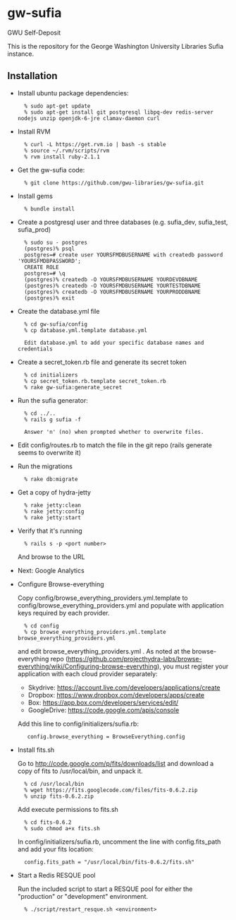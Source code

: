 gw-sufia
========

GWU Self-Deposit

This is the repository for the George Washington University Libraries Sufia instance.


Installation
------------

* Install ubuntu package dependencies:
        
        % sudo apt-get update
        % sudo apt-get install git postgresql libpq-dev redis-server nodejs unzip openjdk-6-jre clamav-daemon curl

* Install RVM

        % curl -L https://get.rvm.io | bash -s stable
        % source ~/.rvm/scripts/rvm
        % rvm install ruby-2.1.1
        
       
* Get the gw-sufia code:

        % git clone https://github.com/gwu-libraries/gw-sufia.git
        
* Install gems

        % bundle install
        
* Create a postgresql user and three databases (e.g. sufia_dev, sufia_test, sufia_prod)

        % sudo su - postgres
        (postgres)% psql
        postgres=# create user YOURSFMDBUSERNAME with createdb password 'YOURSFMDBPASSWORD';
        CREATE ROLE
        postgres=# \q
        (postgres)% createdb -O YOURSFMDBUSERNAME YOURDEVDBNAME
        (postgres)% createdb -O YOURSFMDBUSERNAME YOURTESTDBNAME
        (postgres)% createdb -O YOURSFMDBUSERNAME YOURPRODDBNAME
        (postgres)% exit

* Create the database.yml file

        % cd gw-sufia/config
        % cp database.yml.template database.yml
        
        Edit database.yml to add your specific database names and credentials

* Create a secret_token.rb file and generate its secret token

        % cd initializers
        % cp secret_token.rb.template secret_token.rb
        % rake gw-sufia:generate_secret
        
* Run the sufia generator:

        % cd ../..
        % rails g sufia -f
        
        Answer 'n' (no) when prompted whether to overwrite files.
        
* Edit config/routes.rb to match the file in the git repo (rails generate seems to overwrite it)
        
* Run the migrations

        % rake db:migrate

* Get a copy of hydra-jetty

        % rake jetty:clean
        % rake jetty:config
        % rake jetty:start
        
* Verify that it's running

        % rails s -p <port number>

  And browse to the URL

* Next: Google Analytics

* Configure Browse-everything

  Copy config/browse_everything_providers.yml.template to config/browse_everything_providers.yml
  and populate with application keys required by each provider.

        % cd config
        % cp browse_everything_providers.yml.template browse_everything_providers.yml

  and edit browse_everything_providers.yml .  As noted at the browse-everything repo (https://github.com/projecthydra-labs/browse-everything/wiki/Configuring-browse-everything), you must register your application
with each cloud provider separately:

    * Skydrive: https://account.live.com/developers/applications/create
    * Dropbox: https://www.dropbox.com/developers/apps/create
    * Box: https://app.box.com/developers/services/edit/
    * GoogleDrive: https://code.google.com/apis/console

  Add this line to config/initializers/sufia.rb:

         config.browse_everything = BrowseEverything.config
  

* Install fits.sh

  Go to http://code.google.com/p/fits/downloads/list and download a copy of fits to /usr/local/bin, and unpack it.
  
        % cd /usr/local/bin
        % wget https://fits.googlecode.com/files/fits-0.6.2.zip
        % unzip fits-0.6.2.zip

  Add execute permissions to fits.sh
  
        % cd fits-0.6.2
        % sudo chmod a+x fits.sh
        
   In config/initializers/sufia.rb, uncomment the line with config.fits_path and add your fits location:
   
        config.fits_path = "/usr/local/bin/fits-0.6.2/fits.sh"

* Start a Redis RESQUE pool

  Run the included script to start a RESQUE pool for either the "production" or "development" environment.
  
        % ./script/restart_resque.sh <environment>


        
